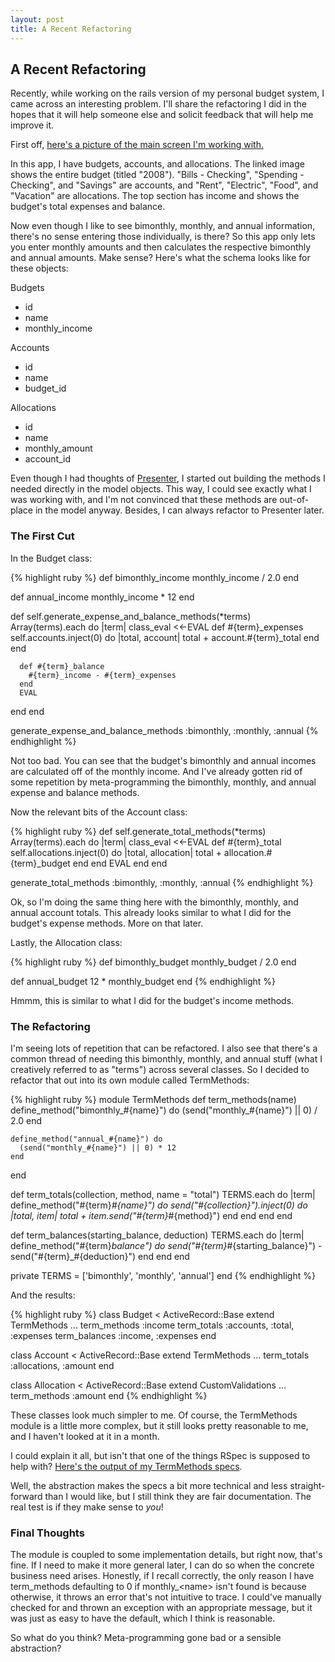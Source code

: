 ```yaml
---
layout: post
title: A Recent Refactoring
---
```


## A Recent Refactoring ##

Recently, while working on the rails version of my personal budget
system, I came across an interesting problem. I'll share the
refactoring I did in the hopes that it will help someone else and
solicit feedback that will help me improve it.

First off, [here's a picture of the main screen I'm working with.](/images/moneybags.png)

In this app, I have budgets, accounts, and allocations. The linked
image shows the entire budget (titled "2008"). "Bills - Checking",
"Spending - Checking", and "Savings" are accounts, and "Rent",
"Electric", "Food", and "Vacation" are allocations. The top section
has income and shows the budget's total expenses and balance.

Now even though I like to see bimonthly, monthly, and annual
information, there's no sense entering those individually, is there?
So this app only lets you enter monthly amounts and then calculates
the respective bimonthly and annual amounts. Make sense? Here's what
the schema looks like for these objects:

Budgets
* id
* name
* monthly_income

Accounts
* id
* name
* budget_id

Allocations
* id
* name
* monthly_amount
* account_id

Even though I had thoughts of [Presenter](http://blog.jayfields.com/2007/03/rails-presenter-pattern.html), I started out building the methods I needed directly in the model objects. This way, I could see exactly what I was working with, and I'm not convinced that these methods are out-of-place in the model anyway. Besides, I can always refactor to Presenter later.

### The First Cut ###

In the Budget class:

{% highlight ruby %}
def bimonthly_income
  monthly_income / 2.0
end

def annual_income
  monthly_income * 12
end

def self.generate_expense_and_balance_methods(*terms)
  Array(terms).each do |term|
    class_eval <<-EVAL
      def #{term}_expenses
        self.accounts.inject(0) do |total, account|
          total + account.#{term}_total
        end
      end

      def #{term}_balance
        #{term}_income - #{term}_expenses
      end
      EVAL
  end
end

generate_expense_and_balance_methods :bimonthly, :monthly, :annual
{% endhighlight %}

Not too bad. You can see that the budget's bimonthly and annual
incomes are calculated off of the monthly income. And I've already
gotten rid of some repetition by meta-programming the bimonthly,
monthly, and annual expense and balance methods.

Now the relevant bits of the Account class:

{% highlight ruby %}
def self.generate_total_methods(*terms)
  Array(terms).each do |term|
    class_eval <<-EVAL
      def #{term}_total
        self.allocations.inject(0) do |total, allocation|
          total + allocation.#{term}_budget
        end
      end
      EVAL
  end
end

generate_total_methods :bimonthly, :monthly, :annual
{% endhighlight %}

Ok, so I'm doing the same thing here with the bimonthly, monthly, and
annual account totals. This already looks similar to what I did for
the budget's expense methods. More on that later.

Lastly, the Allocation class:

{% highlight ruby %}
def bimonthly_budget
  monthly_budget / 2.0
end

def annual_budget
  12 * monthly_budget
end
{% endhighlight %}

Hmmm, this is similar to what I did for the budget's income methods.

### The Refactoring ###

I'm seeing lots of repetition that can be refactored. I also see that
there's a common thread of needing this bimonthly, monthly, and annual
stuff (what I creatively referred to as "terms") across several classes. So I decided to refactor that out into its own module called TermMethods:

{% highlight ruby %}
module TermMethods
  def term_methods(name)
    define_method("bimonthly_#{name}") do
      (send("monthly_#{name}") || 0) / 2.0
    end

    define_method("annual_#{name}") do
      (send("monthly_#{name}") || 0) * 12
    end
  end

  def term_totals(collection, method, name = "total")
    TERMS.each do |term|
      define_method("#{term}_#{name}") do
        send("#{collection}").inject(0) do |total, item|
          total + item.send("#{term}_#{method}")
        end
      end
    end
  end

  def term_balances(starting_balance, deduction)
    TERMS.each do |term|
      define_method("#{term}_balance") do
        send("#{term}_#{starting_balance}") - send("#{term}_#{deduction}")
      end
    end
  end

  private
  TERMS = ['bimonthly', 'monthly', 'annual']
end
{% endhighlight %}

And the results:

{% highlight ruby %}
class Budget < ActiveRecord::Base
  extend TermMethods
  ...
  term_methods :income
  term_totals :accounts, :total, :expenses
  term_balances :income, :expenses
end

class Account < ActiveRecord::Base
  extend TermMethods
  ...
  term_totals :allocations, :amount
end

class Allocation < ActiveRecord::Base
  extend CustomValidations
  ...
  term_methods :amount
end
{% endhighlight %}

These classes look much simpler to me. Of course, the TermMethods
module is a little more complex, but it still looks pretty reasonable
to me, and I haven't looked at it in a month.

I could explain it all, but isn't that one of the things RSpec is
supposed to help with? [Here's the output of my TermMethods specs](/assets/term_methods_report.html).

Well, the abstraction makes the specs a bit more technical and less straight-forward than I would like, but I still think they are fair documentation. The real test is if they make sense to *you*!

### Final Thoughts ###

The module is coupled to some implementation details, but right now, that's fine. If I need to make it more general later, I can do so when the concrete business need arises. Honestly, if I recall correctly, the only reason I have term_methods defaulting
to 0 if monthly_&lt;name&gt; isn't found is because otherwise, it throws an
error that's not intuitive to trace. I could've manually checked for and thrown an exception with an appropriate message, but it was just as easy to have the default, which I think is reasonable.

So what do you think? Meta-programming gone bad or a sensible abstraction?